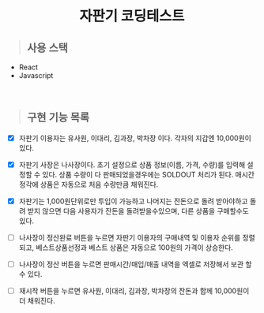 <h1 align="center">자판기 코딩테스트</h1>

> ## 사용 스택

- React
- Javascript

<br>

> ## 구현 기능 목록

- [x] 자판기 이용자는 유사원, 이대리, 김과장, 박차장 이다. 각자의 지갑엔 10,000원이 있다.

- [x] 자판기 사장은 나사장이다. 초기 설정으로 상품 정보(이름, 가격, 수량)를 입력해 설정할 수 있다. 상품 수량이 다 판매되었을경우에는 SOLDOUT 처리가 된다. 매시간 정각에 상품은 자동으로 처음 수량만큼 채워진다.

- [x] 자판기는 1,000원단위로만 투입이 가능하고 나머지는 잔돈으로 돌려 받아야하고 돌려 받지 않으면 다음 사용자가 잔돈을 돌려받을수있으며, 다른 상품을 구매할수도 있다.

- [ ] 나사장이 정산완료 버튼을 누르면 자판기 이용자의 구매내역 및 이용자 순위를 정렬 되고, 베스트상품선정과 베스트 상품은 자동으로 100원의 가격이 상승한다.

- [ ] 나사장이 정산 버튼을 누르면 판매시간/매입/매출 내역을 엑셀로 저장해서 보관 할수 있다.

- [ ] 재시작 버튼을 누르면 유사원, 이대리, 김과장, 박차장의 잔돈과 함께 10,000원이 더 채워진다.
